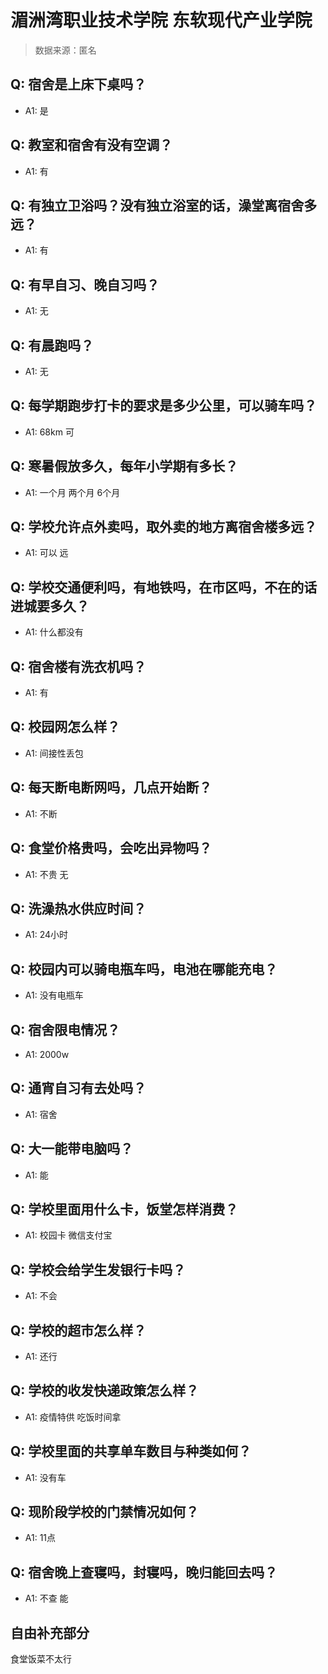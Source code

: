 # 湄洲湾职业技术学院 东软现代产业学院

> 数据来源：匿名

## Q: 宿舍是上床下桌吗？

- A1: 是

## Q: 教室和宿舍有没有空调？

- A1: 有

## Q: 有独立卫浴吗？没有独立浴室的话，澡堂离宿舍多远？

- A1: 有

## Q: 有早自习、晚自习吗？

- A1: 无

## Q: 有晨跑吗？

- A1: 无

## Q: 每学期跑步打卡的要求是多少公里，可以骑车吗？

- A1: 68km 可

## Q: 寒暑假放多久，每年小学期有多长？

- A1: 一个月 两个月 6个月

## Q: 学校允许点外卖吗，取外卖的地方离宿舍楼多远？

- A1: 可以 远

## Q: 学校交通便利吗，有地铁吗，在市区吗，不在的话进城要多久？

- A1: 什么都没有

## Q: 宿舍楼有洗衣机吗？

- A1: 有

## Q: 校园网怎么样？

- A1: 间接性丢包

## Q: 每天断电断网吗，几点开始断？

- A1: 不断

## Q: 食堂价格贵吗，会吃出异物吗？

- A1: 不贵 无

## Q: 洗澡热水供应时间？

- A1: 24小时

## Q: 校园内可以骑电瓶车吗，电池在哪能充电？

- A1: 没有电瓶车

## Q: 宿舍限电情况？

- A1: 2000w

## Q: 通宵自习有去处吗？

- A1: 宿舍

## Q: 大一能带电脑吗？

- A1: 能

## Q: 学校里面用什么卡，饭堂怎样消费？

- A1: 校园卡 微信支付宝

## Q: 学校会给学生发银行卡吗？

- A1: 不会

## Q: 学校的超市怎么样？

- A1: 还行

## Q: 学校的收发快递政策怎么样？

- A1: 疫情特供 吃饭时间拿

## Q: 学校里面的共享单车数目与种类如何？

- A1: 没有车

## Q: 现阶段学校的门禁情况如何？

- A1: 11点

## Q: 宿舍晚上查寝吗，封寝吗，晚归能回去吗？

- A1: 不查 能

## 自由补充部分

食堂饭菜不太行